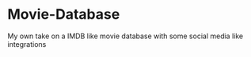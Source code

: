 # Movie-Database
My own take on a IMDB like movie database with some social media like integrations
